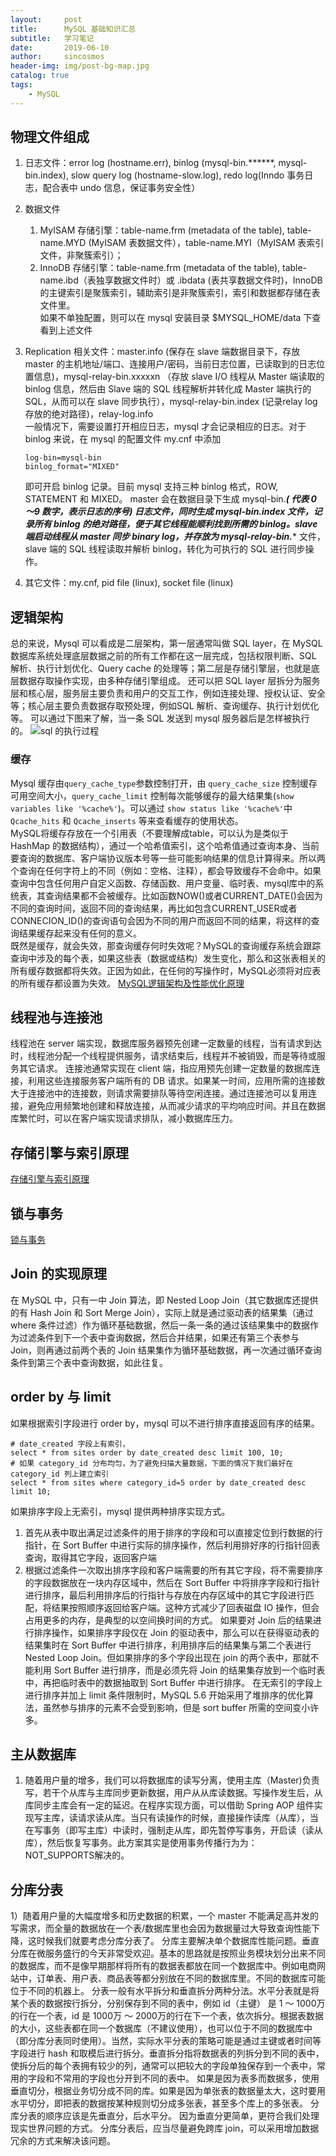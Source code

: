 ```yaml
---
layout:     post
title:      MySQL 基础知识汇总
subtitle:   学习笔记
date:       2019-06-10
author:     sincosmos
header-img: img/post-bg-map.jpg
catalog: true
tags:
    - MySQL
---
```


## 物理文件组成
1. 日志文件：error log (hostname.err), binlog (mysql-bin.******, mysql-bin.index), slow query log (hostname-slow.log), redo log(Inndo 事务日志，配合表中 undo 信息，保证事务安全性）
2. 数据文件
   1) MyISAM 存储引擎：table-name.frm (metadata of the table), table-name.MYD (MyISAM 表数据文件），table-name.MYI（MyISAM 表索引文件，非聚簇索引）；
   2) InnoDB 存储引擎：table-name.frm (metadata of the table), table-name.ibd（表独享数据文件时）或 .ibdata (表共享数据文件时)，InnoDB 的主键索引是聚簇索引，辅助索引是非聚簇索引，索引和数据都存储在表文件里。  
   如果不单独配置，则可以在 mysql 安装目录 $MYSQL_HOME/data 下查看到上述文件
3. Replication 相关文件：master.info (保存在 slave 端数据目录下，存放 master 的主机地址/端口、连接用户/密码，当前日志位置，已读取到的日志位置信息)，mysql-relay-bin.xxxxxn （存放 slave I/O 线程从 Master 端读取的 binlog 信息，然后由 Slave 端的 SQL 线程解析并转化成 Master 端执行的 SQL，从而可以在 slave 同步执行），mysql-relay-bin.index (记录relay log 存放的绝对路径)，relay-log.info  
   一般情况下，需要设置打开相应日志，mysql 才会记录相应的日志。对于 binlog 来说，在 mysql 的配置文件 my.cnf 中添加 
   
   ```
   log-bin=mysql-bin
   binlog_format="MIXED"
   ```
   即可开启 binlog 记录。目前 mysql 支持三种 binlog 格式，ROW, STATEMENT 和 MIXED。
   master 会在数据目录下生成 mysql-bin.******(* 代表 0～9 数字，表示日志的序号) 日志文件，同时生成 mysql-bin.index 文件，记录所有 binlog 的绝对路径，便于其它线程能顺利找到所需的 binlog。slave 端启动线程从 master 同步 binary log，并存放为 mysql-relay-bin.****** 文件，slave 端的 SQL 线程读取并解析 binlog，转化为可执行的 SQL 进行同步操作。
4. 其它文件：my.cnf, pid file (linux), socket file (linux)
## 逻辑架构
总的来说，Mysql 可以看成是二层架构，第一层通常叫做 SQL layer，在 MySQL 数据库系统处理底层数据之前的所有工作都在这一层完成，包括权限判断、SQL 解析、执行计划优化、Query cache 的处理等；第二层是存储引擎层，也就是底层数据存取操作实现，由多种存储引擎组成。
还可以把 SQL layer 层拆分为服务层和核心层，服务层主要负责和用户的交互工作，例如连接处理、授权认证、安全等；核心层主要负责数据存取预处理，例如SQL 解析、查询缓存、执行计划优化等。
可以通过下图来了解，当一条 SQL 发送到 mysql 服务器后是怎样被执行的。
![sql 的执行过程](https://user-gold-cdn.xitu.io/2018/8/12/1652e56415e9a6f4?imageView2/0/w/1280/h/960/format/webp/ignore-error/1)
### 缓存
Mysql 缓存由`query_cache_type`参数控制打开，由 `query_cache_size` 控制缓存可用空间大小，`query_cache_limit` 控制每次能够缓存的最大结果集(`show variables like '%cache%'`)。可以通过 `show status like '%cache%'`中 `Qcache_hits` 和 `Qcache_inserts` 等来查看缓存的使用状态。  
MySQL将缓存存放在一个引用表（不要理解成table，可以认为是类似于 HashMap 的数据结构），通过一个哈希值索引，这个哈希值通过查询本身、当前要查询的数据库、客户端协议版本号等一些可能影响结果的信息计算得来。所以两个查询在任何字符上的不同（例如：空格、注释），都会导致缓存不会命中。如果查询中包含任何用户自定义函数、存储函数、用户变量、临时表、mysql库中的系统表，其查询结果都不会被缓存。比如函数NOW()或者CURRENT_DATE()会因为不同的查询时间，返回不同的查询结果，再比如包含CURRENT_USER或者CONNECION_ID()的查询语句会因为不同的用户而返回不同的结果，将这样的查询结果缓存起来没有任何的意义。  
既然是缓存，就会失效，那查询缓存何时失效呢？MySQL的查询缓存系统会跟踪查询中涉及的每个表，如果这些表（数据或结构）发生变化，那么和这张表相关的所有缓存数据都将失效。正因为如此，在任何的写操作时，MySQL必须将对应表的所有缓存都设置为失效。
[MySQL逻辑架构及性能优化原理](https://juejin.im/post/5c3ef9e051882525dc62de87)
## 线程池与连接池
线程池在 server 端实现，数据库服务器预先创建一定数量的线程，当有请求到达时，线程池分配一个线程提供服务，请求结束后，线程并不被销毁，而是等待或服务其它请求。
连接池通常实现在 client 端，指应用预先创建一定数量的数据库连接，利用这些连接服务客户端所有的 DB 请求。如果某一时间，应用所需的连接数大于连接池中的连接数，则请求需要排队等待空闲连接。通过连接池可以复用连接，避免应用频繁地创建和释放连接，从而减少请求的平均响应时间。并且在数据库繁忙时，可以在客户端实现请求排队，减小数据库压力。  
## 存储引擎与索引原理
[存储引擎与索引原理](sincosmos.github.io/)
## 锁与事务
[锁与事务](https://sincosmos.github.io/2019/09/24/MySQL-%E9%94%81%E4%B8%8E%E4%BA%8B%E5%8A%A1/)

## Join 的实现原理
在 MySQL 中，只有一中 Join 算法，即 Nested Loop Join（其它数据库还提供的有 Hash Join 和 Sort Merge Join），实际上就是通过驱动表的结果集（通过 where 条件过滤）作为循环基础数据，然后一条一条的通过该结果集中的数据作为过滤条件到下一个表中查询数据，然后合并结果，如果还有第三个表参与 Join，则再通过前两个表的 Join 结果集作为循环基础数据，再一次通过循环查询条件到第三个表中查询数据，如此往复。
## order by 与 limit
如果根据索引字段进行 order by，mysql 可以不进行排序直接返回有序的结果。
```
# date_created 字段上有索引，
select * from sites order by date_created desc limit 100, 10;
# 如果 category_id 分布均匀，为了避免扫描大量数据，下面的情况下我们最好在 category_id 列上建立索引
select * from sites where category_id=5 order by date_created desc limit 10;
```
如果排序字段上无索引，mysql 提供两种排序实现方式。
1) 首先从表中取出满足过滤条件的用于排序的字段和可以直接定位到行数据的行指针，在 Sort Buffer 中进行实际的排序操作，然后利用排好序的行指针回表查询，取得其它字段，返回客户端
2) 根据过滤条件一次取出排序字段和客户端需要的所有其它字段，将不需要排序的字段数据放在一块内存区域中，然后在 Sort Buffer 中将排序字段和行指针进行排序，最后利用排序后的行指针与存放在内存区域中的其它字段进行匹配，将结果按照顺序返回给客户端。这种方式减少了回表磁盘 IO 操作，但会占用更多的内存，是典型的以空间换时间的方式。
如果要对 Join 后的结果进行排序操作，如果排序字段仅在 Join 的驱动表中，那么可以在获得驱动表的结果集时在 Sort Buffer 中进行排序，利用排序后的结果集与第二个表进行 Nested Loop Join。但如果排序的多个字段出现在 join 的两个表中，那就不能利用 Sort Buffer 进行排序，而是必须先将 Join 的结果集存放到一个临时表中，再把临时表中的数据抽取到 Sort Buffer 中进行排序。
在无索引的字段上进行排序并加上 limit 条件限制时，MySQL 5.6 开始采用了堆排序的优化算法，虽然参与排序的元素不会受到影响，但是 sort buffer 所需的空间变小许多。

## 主从数据库
1)  随着用户量的增多，我们可以将数据库的读写分离，使用主库（Master)负责写，若干个从库与主库同步更新数据，用户从从库读数据。写操作发生后，从库同步主库会有一定的延迟。在程序实现方面，可以借助 Spring AOP 组件实现写主库，读请求读从库。当只有读操作的时候，直接操作读库（从库），当在写事务（即写主库）中读时，强制走从库，即先暂停写事务，开启读（读从库），然后恢复写事务。此方案其实是使用事务传播行为为：NOT_SUPPORTS解决的。
## 分库分表
1）随着用户量的大幅度增多和历史数据的积累，一个 master 不能满足高并发的写需求，而全量的数据放在一个表/数据库里也会因为数据量过大导致查询性能下降，这时候我们就要考虑分库分表了。
分库主要解决单个数据库性能问题。垂直分库在微服务盛行的今天非常受欢迎。基本的思路就是按照业务模块划分出来不同的数据库，而不是像早期那样将所有的数据表都放在同一个数据库中。例如电商网站中，订单表、用户表、商品表等都分别放在不同的数据库里。不同的数据库可能位于不同的机器上。
分表一般有水平拆分和垂直拆分两种分法。水平分表就是将某个表的数据按行拆分，分别保存到不同的表中，例如 id（主键） 是 1 ～ 1000万的行在一个表，id 是 1000万 ～ 2000万的行在下一个表，依次拆分。根据表数据的大小，这些表都在同一个数据库（不建议使用），也可以位于不同的数据库中（即分库分表同时使用）。当然，实际水平分表的策略可能是通过主键或者时间等字段进行 hash 和取模后进行拆分。垂直拆分指将数据表的列拆分到不同的表中，使拆分后的每个表拥有较少的列，通常可以把较大的字段单独保存到一个表中，常用的字段和不常用的字段也分开到不同的表中。
如果是因为表多而数据多，使用垂直切分，根据业务切分成不同的库。如果是因为单张表的数据量太大，这时要用水平切分，即把表的数据按某种规则切分成多张表，甚至多个库上的多张表。 分库分表的顺序应该是先垂直分，后水平分。 因为垂直分更简单，更符合我们处理现实世界问题的方式。
分库分表后，应当尽量避免跨库 join，可以采用增加数据冗余的方式来解决该问题。
